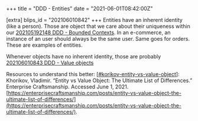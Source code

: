+++
title = "DDD - Entities"
date = "2021-06-01T08:42:00Z"

[extra]
blips_id = "202106010842"
+++
Entities have an inherent identity (like a person). Those are object that we care about their uniqueness within our [202105192148 DDD - Bounded Contexts](/blips/202105192148-ddd---bounded-contexts). In an e-commerce, an instance of an user should always be the same user. Same goes for orders. These are examples of entities.

Whenever objects have no inherent identity, those are probably [202106010843 DDD - Value objects](/blips/202106010843-ddd---value-objects)

Resources to understand this better:
[[#korikov-entity-vs-value-object](/blips/tags/korikov-entity-vs-value-object)]: Khorikov, Vladimir. “Entity vs Value Object: The Ultimate List of Differences.” Enterprise Craftsmanship. Accessed June 1, 2021. [https://enterprisecraftsmanship.com/posts/entity-vs-value-object-the-ultimate-list-of-differences/](https://enterprisecraftsmanship.com/posts/entity-vs-value-object-the-ultimate-list-of-differences/).
